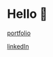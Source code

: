 # Hello 👋

[portfolio](https://shadinmhd.in)

[linkedIn](https://www.linkedin.com/in/shadin-muhammed-69b004256/)
